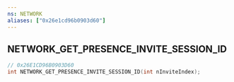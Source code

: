 ```yaml
---
ns: NETWORK
aliases: ["0x26e1cd96b0903d60"]
---
```

## NETWORK_GET_PRESENCE_INVITE_SESSION_ID

```c
// 0x26E1CD96B0903D60
int NETWORK_GET_PRESENCE_INVITE_SESSION_ID(int nInviteIndex);
```
